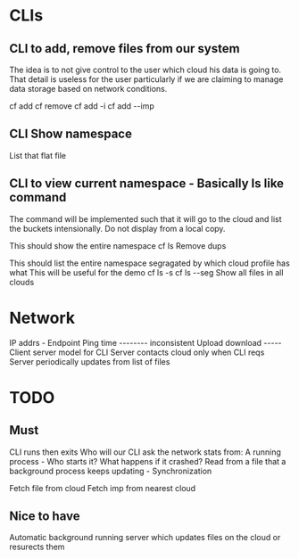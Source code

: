 CLIs
====

CLI to add, remove files from our system
----------------------------------------
The idea is to not give control to the user which cloud his data is going to.
That detail is useless for the user particularly if we are claiming to manage
data storage based on network conditions.

cf add <filename>
cf remove <filename>
cf add -i <filename>
cf add --imp <filename>


CLI Show namespace
------------------
List that flat file


CLI to view current namespace - Basically ls like command
---------------------------------------------------------
The command will be implemented such that it will go to the cloud
and list the buckets intensionally. Do not display from a local copy.

This should show the entire namespace
cf ls
Remove dups


This should list the entire namespace segragated by which cloud profile has what
This will be useful for the demo
cf ls -s
cf ls --seg
Show all files in all clouds


Network
=======
IP addrs - Endpoint
Ping time -------- inconsistent
Upload download -----
Client server model for CLI
Server contacts cloud only when CLI reqs
Server periodically updates from list of files



TODO
====

Must
----
CLI runs then exits
Who will our CLI ask the network stats from:
        A running process - Who starts it? What happens if it crashed?
        Read from a file that a background process keeps updating - Synchronization


Fetch file from cloud
Fetch imp from nearest cloud


Nice to have
------------
Automatic background running server which updates files on the cloud or resurects them

